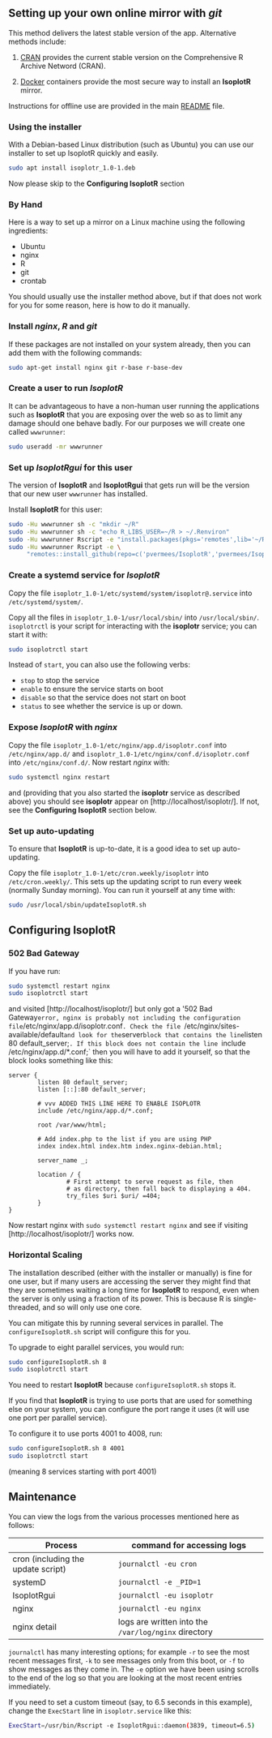 ## Setting up your own online mirror with *git*

This method delivers the latest stable version of the app. Alternative
methods include:

1. [CRAN](CRAN.md) provides the current stable version on the
Comprehensive R Archive Netword (CRAN).

2. [Docker](docker.md) containers provide the most secure way to
install an **IsoplotR** mirror.

Instructions for offline use are provided in the main
[README](../README.md) file.

### Using the installer ###

With a Debian-based Linux distribution (such as Ubuntu) you
can use our installer to set up IsoplotR quickly and easily.

```sh
sudo apt install isoplotr_1.0-1.deb
```

Now please skip to the **Configuring IsoplotR** section

### By Hand ###

Here is a way to set up a mirror on a Linux machine using the
following ingredients:

- Ubuntu
- nginx
- R
- git
- crontab

You should usually use the installer method above, but if that
does not work for you for some reason, here is how to do it
manually.

### Install *nginx*, *R* and *git*

If these packages are not installed on your system already, then you
can add them with the following commands:

```sh
sudo apt-get install nginx git r-base r-base-dev
```

### Create a user to run *IsoplotR*

It can be advantageous to have a non-human user running the
applications such as **IsoplotR** that you are exposing over the web
so as to limit any damage should one behave badly. For our purposes we
will create one called `wwwrunner`:

```sh
sudo useradd -mr wwwrunner
```

### Set up *IsoplotRgui* for this user

The version of **IsoplotR** and **IsoplotRgui** that gets run will be
the version that our new user `wwwrunner` has installed.

Install **IsoplotR** for this user:

```sh
sudo -Hu wwwrunner sh -c "mkdir ~/R"
sudo -Hu wwwrunner sh -c "echo R_LIBS_USER=~/R > ~/.Renviron"
sudo -Hu wwwrunner Rscript -e "install.packages(pkgs='remotes',lib='~/R')"
sudo -Hu wwwrunner Rscript -e \
     "remotes::install_github(repo=c('pvermees/IsoplotR','pvermees/IsoplotRgui'),lib='~/R')"
```

### Create a systemd service for *IsoplotR*

Copy the file `isoplotr_1.0-1/etc/systemd/system/isoplotr@.service` into
`/etc/systemd/system/`.

Copy all the files in `isoplotr_1.0-1/usr/local/sbin/` into
`/usr/local/sbin/`. `isoplotrctl` is your script for interacting with the
**isoplotr** service; you can start it with:

```sh
sudo isoplotrctl start
```

Instead of `start`, you can also use the following verbs:
* `stop` to stop the service
* `enable` to ensure the service starts on boot
* `disable` so that the service does not start on boot
* `status` to see whether the service is up or down.

### Expose *IsoplotR* with *nginx*

Copy the file `isoplotr_1.0-1/etc/nginx/app.d/isoplotr.conf` into
`/etc/nginx/app.d/` and `isoplotr_1.0-1/etc/nginx/conf.d/isoplotr.conf`
into `/etc/nginx/conf.d/`. Now restart *nginx* with:

```sh
sudo systemctl nginx restart
```

and (providing that you also started the **isoplotr** service as
described above) you should see **isoplotr** appear on
[http://localhost/isoplotr/]. If not, see the **Configuring IsoplotR**
section below.

### Set up auto-updating

To ensure that **IsoplotR** is up-to-date, it is a good idea to set up
auto-updating.

Copy the file `isoplotr_1.0-1/etc/cron.weekly/isoplotr` into
`/etc/cron.weekly/`. This sets up the updating script to run every
week (normally Sunday morning). You can run it yourself at any
time with:

```sh
sudo /usr/local/sbin/updateIsoplotR.sh
```

## Configuring IsoplotR ##

### 502 Bad Gateway ###

If you have run:

```sh
sudo systemctl restart nginx
sudo isoplotrctl start
```

and visited [http://localhost/isoplotr/] but only got a '502 Bad
Gateway` error, nginx is probably not including the configuration
file `/etc/nginx/app.d/isoplotr.conf`. Check the file
`/etc/nginx/sites-available/default` and look for the `server` block
that contains the line `listen 80 default_server;`. If this block
does not contain the line `include /etc/nginx/app.d/*.conf;` then
you will have to add it yourself, so that the block looks something
like this:

```
server {
        listen 80 default_server;
        listen [::]:80 default_server;

        # vvv ADDED THIS LINE HERE TO ENABLE ISOPLOTR
        include /etc/nginx/app.d/*.conf;

        root /var/www/html;

        # Add index.php to the list if you are using PHP
        index index.html index.htm index.nginx-debian.html;

        server_name _;

        location / {
                # First attempt to serve request as file, then
                # as directory, then fall back to displaying a 404.
                try_files $uri $uri/ =404;
        }
}
```

Now restart nginx with `sudo systemctl restart nginx` and see if
visiting [http://localhost/isoplotr/] works now.

### Horizontal Scaling ###

The installation described (either with the installer or manually)
is fine for one user, but if many users are accessing the server
they might find that they are sometimes waiting a long time for
**IsoplotR** to respond, even when the server is only using
a fraction of its power. This is because R is single-threaded, and
so will only use one core.

You can mitigate this by running several services in parallel. The
`configureIsoplotR.sh` script will configure this for you.

To upgrade to eight parallel services, you would run:

```sh
sudo configureIsoplotR.sh 8
sudo isoplotrctl start
```

You need to restart **IsoplotR** because `configureIsoplotR.sh`
stops it.

If you find that **IsoplotR** is trying to use ports that are used
for something else on your system, you can configure the port
range it uses (it will use one port per parallel service).

To configure it to use ports 4001 to 4008, run:

```sh
sudo configureIsoplotR.sh 8 4001
sudo isoplotrctl start
```

(meaning 8 services starting with port 4001)

## Maintenance

You can view the logs from the various processes mentioned here
as follows:

Process | command for accessing logs
-----|-----
cron (including the update script) | `journalctl -eu cron`
systemD | `journalctl -e _PID=1`
IsoplotRgui | `journalctl -eu isoplotr`
nginx | `journalctl -eu nginx`
nginx detail | logs are written into the `/var/log/nginx` directory

`journalctl` has many interesting options; for example `-r` to see
the most recent messages first, `-k` to see messages only from this
boot, or `-f` to show messages as they come in. The `-e` option
we have been using scrolls to the end of the log so that you are
looking at the most recent entries immediately.

If you need to set a custom timeout (say, to 6.5 seconds in this
example), change the `ExecStart` line in `isoplotr.service` like this:

```sh
ExecStart=/usr/bin/Rscript -e IsoplotRgui::daemon(3839, timeout=6.5)
```
